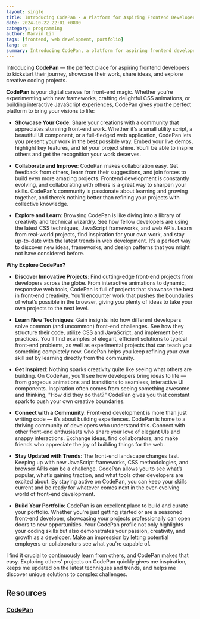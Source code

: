 ```yaml
---
layout: single
title: Introducing CodePan - A Platform for Aspiring Frontend Developers
date: 2024-10-22 22:01 +0800
category: programming
author: Marvin Lin
tags: [frontend, web development, portfolio]
lang: en
summary: Introducing CodePan, a platform for aspiring frontend developers to showcase their work, share ideas, and explore creative coding projects.
---
```


Introducing **CodePan** — the perfect place for aspiring frontend developers to kickstart their journey, showcase their work, share ideas, and explore creative coding projects.

**CodePan** is your digital canvas for front-end magic. Whether you're experimenting with new frameworks, crafting delightful CSS animations, or building interactive JavaScript experiences, CodePan gives you the perfect platform to bring your visions to life:

- **Showcase Your Code**: Share your creations with a community that appreciates stunning front-end work. Whether it's a small utility script, a beautiful UI component, or a full-fledged web application, CodePan lets you present your work in the best possible way. Embed your live demos, highlight key features, and let your project shine. You’ll be able to inspire others and get the recognition your work deserves.

- **Collaborate and Improve**: CodePan makes collaboration easy. Get feedback from others, learn from their suggestions, and join forces to build even more amazing projects. Frontend development is constantly evolving, and collaborating with others is a great way to sharpen your skills. CodePan’s community is passionate about learning and growing together, and there’s nothing better than refining your projects with collective knowledge.

- **Explore and Learn**: Browsing CodePan is like diving into a library of creativity and technical wizardry. See how fellow developers are using the latest CSS techniques, JavaScript frameworks, and web APIs. Learn from real-world projects, find inspiration for your own work, and stay up-to-date with the latest trends in web development. It’s a perfect way to discover new ideas, frameworks, and design patterns that you might not have considered before.

**Why Explore CodePan?**

- **Discover Innovative Projects**: Find cutting-edge front-end projects from developers across the globe. From interactive animations to dynamic, responsive web tools, CodePan is full of projects that showcase the best in front-end creativity. You'll encounter work that pushes the boundaries of what’s possible in the browser, giving you plenty of ideas to take your own projects to the next level.

- **Learn New Techniques**: Gain insights into how different developers solve common (and uncommon) front-end challenges. See how they structure their code, utilize CSS and JavaScript, and implement best practices. You’ll find examples of elegant, efficient solutions to typical front-end problems, as well as experimental projects that can teach you something completely new. CodePan helps you keep refining your own skill set by learning directly from the community.

- **Get Inspired**: Nothing sparks creativity quite like seeing what others are building. On CodePan, you’ll see how developers bring ideas to life — from gorgeous animations and transitions to seamless, interactive UI components. Inspiration often comes from seeing something awesome and thinking, "How did they do that?" CodePan gives you that constant spark to push your own creative boundaries.

- **Connect with a Community**: Front-end development is more than just writing code — it’s about building experiences. CodePan is home to a thriving community of developers who understand this. Connect with other front-end enthusiasts who share your love of elegant UIs and snappy interactions. Exchange ideas, find collaborators, and make friends who appreciate the joy of building things for the web.

- **Stay Updated with Trends**: The front-end landscape changes fast. Keeping up with new JavaScript frameworks, CSS methodologies, and browser APIs can be a challenge. CodePan allows you to see what’s popular, what’s gaining traction, and what tools other developers are excited about. By staying active on CodePan, you can keep your skills current and be ready for whatever comes next in the ever-evolving world of front-end development.

- **Build Your Portfolio**: CodePan is an excellent place to build and curate your portfolio. Whether you're just getting started or are a seasoned front-end developer, showcasing your projects professionally can open doors to new opportunities. Your CodePan profile not only highlights your coding skills but also demonstrates your passion, creativity, and growth as a developer. Make an impression by letting potential employers or collaborators see what you're capable of.

I find it crucial to continuously learn from others, and CodePan makes that easy. Exploring others' projects on CodePan quickly gives me inspiration, keeps me updated on the latest techniques and trends, and helps me discover unique solutions to complex challenges.

## Resources
### [CodePan](https://codepen.io/trending)